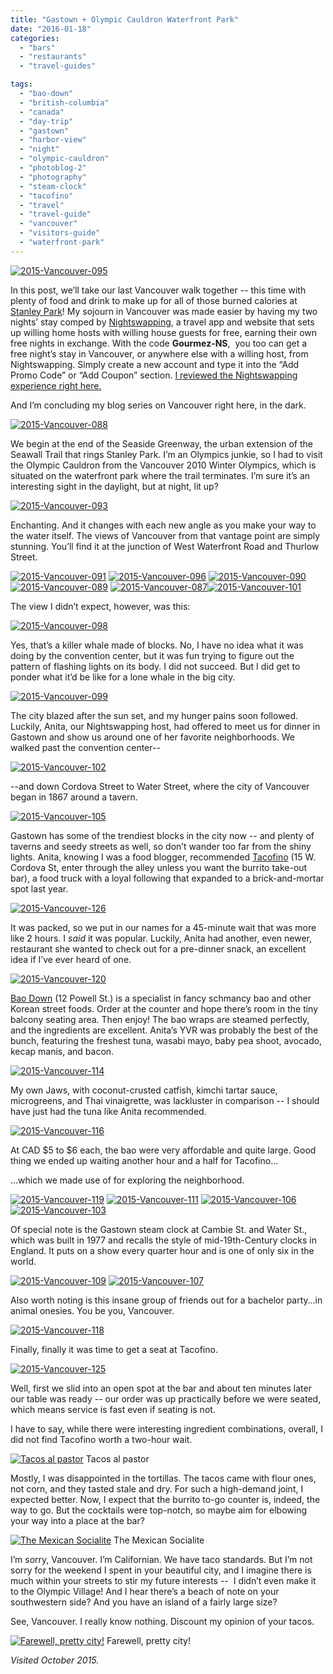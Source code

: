 ```yaml
---
title: "Gastown + Olympic Cauldron Waterfront Park"
date: "2016-01-18"
categories:
  - "bars"
  - "restaurants"
  - "travel-guides"

tags:
  - "bao-down"
  - "british-columbia"
  - "canada"
  - "day-trip"
  - "gastown"
  - "harbor-view"
  - "night"
  - "olympic-cauldron"
  - "photoblog-2"
  - "photography"
  - "steam-clock"
  - "tacofino"
  - "travel"
  - "travel-guide"
  - "vancouver"
  - "visitors-guide"
  - "waterfront-park"
---
```


[![2015-Vancouver-095](http://s3.amazonaws.com/thegourmez-wpmedia/2016/01/2015-Vancouver-095-1024x425.jpg)](http://s3.amazonaws.com/thegourmez-wpmedia/2016/01/2015-Vancouver-095.jpg)

In this post, we’ll take our last Vancouver walk together -- this time with plenty of food and drink to make up for all of those burned calories at [Stanley Park](http://thegourmez.com/2016/01/15/stanley-park/)! My sojourn in Vancouver was made easier by having my two nights’ stay comped by [Nightswapping](http://nightswapping.com), a travel app and website that sets up willing home hosts with willing house guests for free, earning their own free nights in exchange. With the code **Gourmez-NS**,  you too can get a free night’s stay in Vancouver, or anywhere else with a willing host, from Nightswapping. Simply create a new account and type it into the “Add Promo Code” or “Add Coupon” section. [I reviewed the Nightswapping experience right here.](http://thegourmez.com/2015/12/07/product-review-nightswapping-a-new-travel-lodging-exchange-site/)

And I’m concluding my blog series on Vancouver right here, in the dark.

[![2015-Vancouver-088](http://s3.amazonaws.com/thegourmez-wpmedia/2016/01/2015-Vancouver-088-500x334.jpg)](http://s3.amazonaws.com/thegourmez-wpmedia/2016/01/2015-Vancouver-088.jpg)

We begin at the end of the Seaside Greenway, the urban extension of the Seawall Trail that rings Stanley Park. I’m an Olympics junkie, so I had to visit the Olympic Cauldron from the Vancouver 2010 Winter Olympics, which is situated on the waterfront park where the trail terminates. I’m sure it’s an interesting sight in the daylight, but at night, lit up?

[![2015-Vancouver-093](http://s3.amazonaws.com/thegourmez-wpmedia/2016/01/2015-Vancouver-093-351x500.jpg)](http://s3.amazonaws.com/thegourmez-wpmedia/2016/01/2015-Vancouver-093.jpg)

Enchanting. And it changes with each new angle as you make your way to the water itself. The views of Vancouver from that vantage point are simply stunning. You’ll find it at the junction of West Waterfront Road and Thurlow Street.

[![2015-Vancouver-091](http://s3.amazonaws.com/thegourmez-wpmedia/2016/01/2015-Vancouver-091-500x334.jpg)](http://s3.amazonaws.com/thegourmez-wpmedia/2016/01/2015-Vancouver-091.jpg) [![2015-Vancouver-096](http://s3.amazonaws.com/thegourmez-wpmedia/2016/01/2015-Vancouver-096-500x334.jpg)](http://s3.amazonaws.com/thegourmez-wpmedia/2016/01/2015-Vancouver-096.jpg) [![2015-Vancouver-090](http://s3.amazonaws.com/thegourmez-wpmedia/2016/01/2015-Vancouver-090-334x500.jpg)](http://s3.amazonaws.com/thegourmez-wpmedia/2016/01/2015-Vancouver-090.jpg) [![2015-Vancouver-089](http://s3.amazonaws.com/thegourmez-wpmedia/2016/01/2015-Vancouver-089-500x334.jpg)](http://s3.amazonaws.com/thegourmez-wpmedia/2016/01/2015-Vancouver-089.jpg) [![2015-Vancouver-087](http://s3.amazonaws.com/thegourmez-wpmedia/2016/01/2015-Vancouver-087-334x500.jpg)](http://s3.amazonaws.com/thegourmez-wpmedia/2016/01/2015-Vancouver-087.jpg)[![2015-Vancouver-101](http://s3.amazonaws.com/thegourmez-wpmedia/2016/01/2015-Vancouver-101-500x369.jpg)](http://s3.amazonaws.com/thegourmez-wpmedia/2016/01/2015-Vancouver-101.jpg)

The view I didn’t expect, however, was this:

[![2015-Vancouver-098](http://s3.amazonaws.com/thegourmez-wpmedia/2016/01/2015-Vancouver-098-334x500.jpg)](http://s3.amazonaws.com/thegourmez-wpmedia/2016/01/2015-Vancouver-098.jpg)

Yes, that’s a killer whale made of blocks. No, I have no idea what it was doing by the convention center, but it was fun trying to figure out the pattern of flashing lights on its body. I did not succeed. But I did get to ponder what it’d be like for a lone whale in the big city.

[![2015-Vancouver-099](http://s3.amazonaws.com/thegourmez-wpmedia/2016/01/2015-Vancouver-099-365x500.jpg)](http://s3.amazonaws.com/thegourmez-wpmedia/2016/01/2015-Vancouver-099.jpg)

The city blazed after the sun set, and my hunger pains soon followed. Luckily, Anita, our Nightswapping host, had offered to meet us for dinner in Gastown and show us around one of her favorite neighborhoods. We walked past the convention center--

[![2015-Vancouver-102](http://s3.amazonaws.com/thegourmez-wpmedia/2016/01/2015-Vancouver-102-334x500.jpg)](http://s3.amazonaws.com/thegourmez-wpmedia/2016/01/2015-Vancouver-102.jpg)

\--and down Cordova Street to Water Street, where the city of Vancouver began in 1867 around a tavern.

[![2015-Vancouver-105](http://s3.amazonaws.com/thegourmez-wpmedia/2016/01/2015-Vancouver-105-500x334.jpg)](http://s3.amazonaws.com/thegourmez-wpmedia/2016/01/2015-Vancouver-105.jpg)

Gastown has some of the trendiest blocks in the city now -- and plenty of taverns and seedy streets as well, so don’t wander too far from the shiny lights. Anita, knowing I was a food blogger, recommended [Tacofino](http://tacofino.com/gastown-home) (15 W. Cordova St, enter through the alley unless you want the burrito take-out bar), a food truck with a loyal following that expanded to a brick-and-mortar spot last year.

[![2015-Vancouver-126](http://s3.amazonaws.com/thegourmez-wpmedia/2016/01/2015-Vancouver-126-334x500.jpg)](http://s3.amazonaws.com/thegourmez-wpmedia/2016/01/2015-Vancouver-126.jpg)

It was packed, so we put in our names for a 45-minute wait that was more like 2 hours. I _said_ it was popular. Luckily, Anita had another, even newer, restaurant she wanted to check out for a pre-dinner snack, an excellent idea if I’ve ever heard of one.

[![2015-Vancouver-120](http://s3.amazonaws.com/thegourmez-wpmedia/2016/01/2015-Vancouver-120-429x500.jpg)](http://s3.amazonaws.com/thegourmez-wpmedia/2016/01/2015-Vancouver-120.jpg)

[Bao Down](http://baodown.ninja/) (12 Powell St.) is a specialist in fancy schmancy bao and other Korean street foods. Order at the counter and hope there’s room in the tiny balcony seating area. Then enjoy! The bao wraps are steamed perfectly, and the ingredients are excellent. Anita’s YVR was probably the best of the bunch, featuring the freshest tuna, wasabi mayo, baby pea shoot, avocado, kecap manis, and bacon.

[![2015-Vancouver-114](http://s3.amazonaws.com/thegourmez-wpmedia/2016/01/2015-Vancouver-114-466x500.jpg)](http://s3.amazonaws.com/thegourmez-wpmedia/2016/01/2015-Vancouver-114.jpg)

My own Jaws, with coconut-crusted catfish, kimchi tartar sauce, microgreens, and Thai vinaigrette, was lackluster in comparison -- I should have just had the tuna like Anita recommended.

[![2015-Vancouver-116](http://s3.amazonaws.com/thegourmez-wpmedia/2016/01/2015-Vancouver-116-500x354.jpg)](http://s3.amazonaws.com/thegourmez-wpmedia/2016/01/2015-Vancouver-116.jpg)

At CAD $5 to $6 each, the bao were very affordable and quite large. Good thing we ended up waiting another hour and a half for Tacofino…

…which we made use of for exploring the neighborhood.

[![2015-Vancouver-119](http://s3.amazonaws.com/thegourmez-wpmedia/2016/01/2015-Vancouver-119-500x334.jpg)](http://s3.amazonaws.com/thegourmez-wpmedia/2016/01/2015-Vancouver-119.jpg) [![2015-Vancouver-111](http://s3.amazonaws.com/thegourmez-wpmedia/2016/01/2015-Vancouver-111-500x386.jpg)](http://s3.amazonaws.com/thegourmez-wpmedia/2016/01/2015-Vancouver-111.jpg) [![2015-Vancouver-106](http://s3.amazonaws.com/thegourmez-wpmedia/2016/01/2015-Vancouver-106-500x334.jpg)](http://s3.amazonaws.com/thegourmez-wpmedia/2016/01/2015-Vancouver-106.jpg) [![2015-Vancouver-103](http://s3.amazonaws.com/thegourmez-wpmedia/2016/01/2015-Vancouver-103-334x500.jpg)](http://s3.amazonaws.com/thegourmez-wpmedia/2016/01/2015-Vancouver-103.jpg)

Of special note is the Gastown steam clock at Cambie St. and Water St., which was built in 1977 and recalls the style of mid-19th-Century clocks in England. It puts on a show every quarter hour and is one of only six in the world.

[![2015-Vancouver-109](http://s3.amazonaws.com/thegourmez-wpmedia/2016/01/2015-Vancouver-109-334x500.jpg)](http://s3.amazonaws.com/thegourmez-wpmedia/2016/01/2015-Vancouver-109.jpg) [![2015-Vancouver-107](http://s3.amazonaws.com/thegourmez-wpmedia/2016/01/2015-Vancouver-107-406x500.jpg)](http://s3.amazonaws.com/thegourmez-wpmedia/2016/01/2015-Vancouver-107.jpg)

Also worth noting is this insane group of friends out for a bachelor party…in animal onesies. You be you, Vancouver.

[![2015-Vancouver-118](http://s3.amazonaws.com/thegourmez-wpmedia/2016/01/2015-Vancouver-118-500x324.jpg)](http://s3.amazonaws.com/thegourmez-wpmedia/2016/01/2015-Vancouver-118.jpg)

Finally, finally it was time to get a seat at Tacofino.

[![2015-Vancouver-125](http://s3.amazonaws.com/thegourmez-wpmedia/2016/01/2015-Vancouver-125-500x334.jpg)](http://s3.amazonaws.com/thegourmez-wpmedia/2016/01/2015-Vancouver-125.jpg)

Well, first we slid into an open spot at the bar and about ten minutes later our table was ready -- our order was up practically before we were seated, which means service is fast even if seating is not.

I have to say, while there were interesting ingredient combinations, overall, I did not find Tacofino worth a two-hour wait.




<div class="caption">

[![Tacos al pastor](http://s3.amazonaws.com/thegourmez-wpmedia/2016/01/2015-Vancouver-122-500x334.jpg)](http://s3.amazonaws.com/thegourmez-wpmedia/2016/01/2015-Vancouver-122.jpg) Tacos al pastor</div>


Mostly, I was disappointed in the tortillas. The tacos came with flour ones, not corn, and they tasted stale and dry. For such a high-demand joint, I expected better. Now, I expect that the burrito to-go counter is, indeed, the way to go. But the cocktails were top-notch, so maybe aim for elbowing your way into a place at the bar?




<div class="caption">

[![The Mexican Socialite](http://s3.amazonaws.com/thegourmez-wpmedia/2016/01/2015-Vancouver-124-383x500.jpg)](http://s3.amazonaws.com/thegourmez-wpmedia/2016/01/2015-Vancouver-124.jpg) The Mexican Socialite</div>


I’m sorry, Vancouver. I’m Californian. We have taco standards. But I’m not sorry for the weekend I spent in your beautiful city, and I imagine there is much within your streets to stir my future interests --  I didn’t even make it to the Olympic Village! And I hear there’s a beach of note on your southwestern side? And you have an island of a fairly large size?

See, Vancouver. I really know nothing. Discount my opinion of your tacos.




<div class="caption">

[![Farewell, pretty city!](http://s3.amazonaws.com/thegourmez-wpmedia/2016/01/2015-Vancouver-094-1024x295.jpg)](http://s3.amazonaws.com/thegourmez-wpmedia/2016/01/2015-Vancouver-094.jpg) Farewell, pretty city!</div>


_Visited October 2015._
